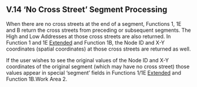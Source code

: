 <h2>V.14 ‘No Cross Street’ Segment Processing</h2>

When there are no cross streets at the end of a segment, Functions 1, 1E and B return the cross streets from preceding or subsequent segments.  The High and Low Addresses at those cross streets are also returned.  In Function 1 and 1E <u>Extended</u> and Function 1B, the Node ID and X-Y coordinates (spatial coordinates) at those cross streets are returned as well.  

If the user wishes to see the original values of the Node ID and X-Y coordinates of the original segment (which may have no cross street) those values appear in special ‘segment’ fields in Functions 1/1E <u>Extended</u> and Function 1B.Work Area 2.  
